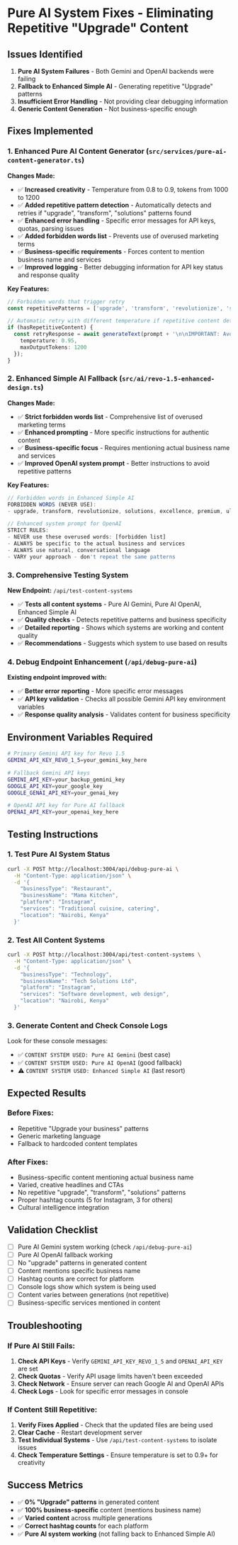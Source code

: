 # Pure AI System Fixes - Eliminating Repetitive "Upgrade" Content

## Issues Identified

1. **Pure AI System Failures** - Both Gemini and OpenAI backends were failing
2. **Fallback to Enhanced Simple AI** - Generating repetitive "Upgrade" patterns
3. **Insufficient Error Handling** - Not providing clear debugging information
4. **Generic Content Generation** - Not business-specific enough

## Fixes Implemented

### 1. Enhanced Pure AI Content Generator (`src/services/pure-ai-content-generator.ts`)

**Changes Made:**
- ✅ **Increased creativity** - Temperature from 0.8 to 0.9, tokens from 1000 to 1200
- ✅ **Added repetitive pattern detection** - Automatically detects and retries if "upgrade", "transform", "solutions" patterns found
- ✅ **Enhanced error handling** - Specific error messages for API keys, quotas, parsing issues
- ✅ **Added forbidden words list** - Prevents use of overused marketing terms
- ✅ **Business-specific requirements** - Forces content to mention business name and services
- ✅ **Improved logging** - Better debugging information for API key status and response quality

**Key Features:**
```typescript
// Forbidden words that trigger retry
const repetitivePatterns = ['upgrade', 'transform', 'revolutionize', 'solutions', 'excellence'];

// Automatic retry with different temperature if repetitive content detected
if (hasRepetitiveContent) {
  const retryResponse = await generateText(prompt + '\n\nIMPORTANT: Avoid repetitive words like "upgrade", "transform", "solutions". Be creative and specific.', {
    temperature: 0.95,
    maxOutputTokens: 1200
  });
}
```

### 2. Enhanced Simple AI Fallback (`src/ai/revo-1.5-enhanced-design.ts`)

**Changes Made:**
- ✅ **Strict forbidden words list** - Comprehensive list of overused marketing terms
- ✅ **Enhanced prompting** - More specific instructions for authentic content
- ✅ **Business-specific focus** - Requires mentioning actual business name and services
- ✅ **Improved OpenAI system prompt** - Better instructions to avoid repetitive patterns

**Key Features:**
```typescript
// Forbidden words in Enhanced Simple AI
FORBIDDEN WORDS (NEVER USE):
- upgrade, transform, revolutionize, solutions, excellence, premium, ultimate, cutting-edge, innovative, breakthrough, game-changer, elevate, empower, unlock, discover

// Enhanced system prompt for OpenAI
STRICT RULES:
- NEVER use these overused words: [forbidden list]
- ALWAYS be specific to the actual business and services
- ALWAYS use natural, conversational language
- VARY your approach - don't repeat the same patterns
```

### 3. Comprehensive Testing System

**New Endpoint:** `/api/test-content-systems`
- ✅ **Tests all content systems** - Pure AI Gemini, Pure AI OpenAI, Enhanced Simple AI
- ✅ **Quality checks** - Detects repetitive patterns and business specificity
- ✅ **Detailed reporting** - Shows which systems are working and content quality
- ✅ **Recommendations** - Suggests which system to use based on results

### 4. Debug Endpoint Enhancement (`/api/debug-pure-ai`)

**Existing endpoint improved with:**
- ✅ **Better error reporting** - More specific error messages
- ✅ **API key validation** - Checks all possible Gemini API key environment variables
- ✅ **Response quality analysis** - Validates content for business specificity

## Environment Variables Required

```bash
# Primary Gemini API key for Revo 1.5
GEMINI_API_KEY_REVO_1_5=your_gemini_key_here

# Fallback Gemini API keys
GEMINI_API_KEY=your_backup_gemini_key
GOOGLE_API_KEY=your_google_key
GOOGLE_GENAI_API_KEY=your_genai_key

# OpenAI API key for Pure AI fallback
OPENAI_API_KEY=your_openai_key_here
```

## Testing Instructions

### 1. Test Pure AI System Status
```bash
curl -X POST http://localhost:3004/api/debug-pure-ai \
  -H "Content-Type: application/json" \
  -d '{
    "businessType": "Restaurant",
    "businessName": "Mama Kitchen",
    "platform": "Instagram",
    "services": "Traditional cuisine, catering",
    "location": "Nairobi, Kenya"
  }'
```

### 2. Test All Content Systems
```bash
curl -X POST http://localhost:3004/api/test-content-systems \
  -H "Content-Type: application/json" \
  -d '{
    "businessType": "Technology",
    "businessName": "Tech Solutions Ltd",
    "platform": "Instagram",
    "services": "Software development, web design",
    "location": "Nairobi, Kenya"
  }'
```

### 3. Generate Content and Check Console Logs

Look for these console messages:
- ✅ `CONTENT SYSTEM USED: Pure AI Gemini` (best case)
- ✅ `CONTENT SYSTEM USED: Pure AI OpenAI` (good fallback)
- ⚠️ `CONTENT SYSTEM USED: Enhanced Simple AI` (last resort)

## Expected Results

### Before Fixes:
- Repetitive "Upgrade your business" patterns
- Generic marketing language
- Fallback to hardcoded content templates

### After Fixes:
- Business-specific content mentioning actual business name
- Varied, creative headlines and CTAs
- No repetitive "upgrade", "transform", "solutions" patterns
- Proper hashtag counts (5 for Instagram, 3 for others)
- Cultural intelligence integration

## Validation Checklist

- [ ] Pure AI Gemini system working (check `/api/debug-pure-ai`)
- [ ] Pure AI OpenAI fallback working
- [ ] No "upgrade" patterns in generated content
- [ ] Content mentions specific business name
- [ ] Hashtag counts are correct for platform
- [ ] Console logs show which system is being used
- [ ] Content varies between generations (not repetitive)
- [ ] Business-specific services mentioned in content

## Troubleshooting

### If Pure AI Still Fails:
1. **Check API Keys** - Verify `GEMINI_API_KEY_REVO_1_5` and `OPENAI_API_KEY` are set
2. **Check Quotas** - Verify API usage limits haven't been exceeded
3. **Check Network** - Ensure server can reach Google AI and OpenAI APIs
4. **Check Logs** - Look for specific error messages in console

### If Content Still Repetitive:
1. **Verify Fixes Applied** - Check that the updated files are being used
2. **Clear Cache** - Restart development server
3. **Test Individual Systems** - Use `/api/test-content-systems` to isolate issues
4. **Check Temperature Settings** - Ensure temperature is set to 0.9+ for creativity

## Success Metrics

- ✅ **0% "Upgrade" patterns** in generated content
- ✅ **100% business-specific** content (mentions business name)
- ✅ **Varied content** across multiple generations
- ✅ **Correct hashtag counts** for each platform
- ✅ **Pure AI system working** (not falling back to Enhanced Simple AI)